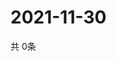 # 2021-11-30
  共 0条

  <!-- BEGIN -->
  <!-- 最后更新时间Tue Nov 30 2021 05:02:34 GMT+0000 (Coordinated Universal Time) -->
  
  <!-- END -->
  
  